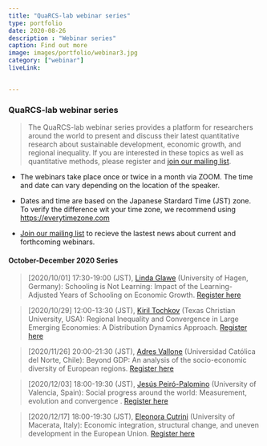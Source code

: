 ```yaml
---
title: "QuaRCS-lab webinar series"
type: portfolio
date: 2020-08-26
description : "Webinar series"
caption: Find out more
image: images/portfolio/webinar3.jpg
category: ["webinar"]
liveLink: 


---
```


### QuaRCS-lab webinar series

> The QuaRCS-lab webinar series provides a platform for researchers around the world to present and discuss their latest quantitative research about sustainable development, economic growth, and regional inequality. If you are interested in these topics as well as quantitative methods, please register and [join our mailing list](https://forms.gle/4aQyEfMqZ4bLscCU7).

- The webinars take place once or twice in a month via ZOOM. The time and date can vary depending on the location of the speaker. 

- Dates and time are based on the Japanese Stardard Time (JST) zone. To verify the difference wit your time zone, we recommend using <https://everytimezone.com>

- [Join our mailing list](https://forms.gle/4aQyEfMqZ4bLscCU7) to recieve the lastest news about current and forthcoming webinars.

#### October-December 2020 Series

> [2020/10/01] 17:30-19:00 (JST), [Linda Glawe](https://www.researchgate.net/profile/Linda_Glawe) (University of Hagen, Germany): Schooling is Not Learning: Impact of the Learning-Adjusted Years of Schooling on Economic Growth. [Register here](https://us02web.zoom.us/webinar/register/WN_rjQLTFbVRGuL4fCQ4Jkrvg)


> [2020/10/29] 12:00-13:30 (JST), [Kiril Tochkov](http://personal.tcu.edu/ktochkov/) (Texas Christian University, USA): Regional Inequality and Convergence in Large Emerging Economies: A Distribution Dynamics Approach. [Register here](https://us02web.zoom.us/webinar/register/WN_ub0-vKO6SVG5y4i8tYkZwQ)


> [2020/11/26] 20:00-21:30 (JST), [Adres Vallone](https://www.researchgate.net/profile/Andres_Vallone) (Universidad Católica del Norte, Chile): Beyond GDP: An analysis of the socio-economic diversity of European regions. [Register here](https://us02web.zoom.us/webinar/register/WN_k9Emjj0_R9aRNY8J3UJ4KA)


> [2020/12/03] 18:00-19:30 (JST), [Jesús Peiró-Palomino](https://sites.google.com/view/jesuspeiropalomino) (University of Valencia, Spain): Social progress around the world: Measurement, evolution and convergence
. [Register here](https://us02web.zoom.us/webinar/register/WN_nge5Ohw5Q_q40FgBHCNBeA)


> [2020/12/17] 18:00-19:30 (JST), [Eleonora Cutrini](http://docenti.unimc.it/eleonora.cutrini) (University of Macerata, Italy): Economic integration, structural change, and uneven development in the European Union. [Register here](https://us02web.zoom.us/webinar/register/WN_f8Iu1LilTH-LO3jbNA-woQ)
